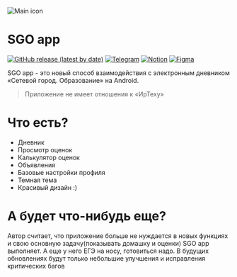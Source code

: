 ![Main icon](https://user-images.githubusercontent.com/80736171/200113626-8fb990eb-70fa-4bc6-97b7-3eead808e45e.svg)
# SGO app


[![GitHub release (latest by date)](https://img.shields.io/github/v/release/mezhendosina/che-zadali-app?style=for-the-badge)](https://github.com/mezhendosina/che-zadali-app/releases)      [![Telegram](https://img.shields.io/badge/Telegram-2CA5E0?style=for-the-badge&logo=telegram&logoColor=white)](https://sgoapp.t.me)     [![Notion](https://img.shields.io/badge/Notion-000000?style=for-the-badge&logo=notion&logoColor=white)](https://mezhendosina.notion.site/SGO-app-21f70e0303f445b38997c699622b480f)     [![Figma](https://img.shields.io/badge/figma-%23F24E1E.svg?style=for-the-badge&logo=figma&logoColor=white)](https://www.figma.com/file/l0DwI6QfV9nNMgAEp9z3aD/che-zadali-app?node-id=0%3A1)

SGO app - это новый способ взаимодействия с электронным дневником «Сетевой город. Образование» на Android.
> Приложение не имеет отношения к «ИрТеху»
# Что есть?
- Дневник
- Просмотр оценок
- Калькулятор оценок
- Объявления
- Базовые настройки профиля
- Темная тема
- Красивый дизайн :)

# А будет что-нибудь еще?
Автор считает, что приложение больше не нуждается в новых функциях и свою основную задачу(показывать домашку и оценки) SGO app выполняет. А еще у него ЕГЭ на носу, готовиться надо.
В будущих обновлениях будут только небольшие улучшения и исправления критических багов 
